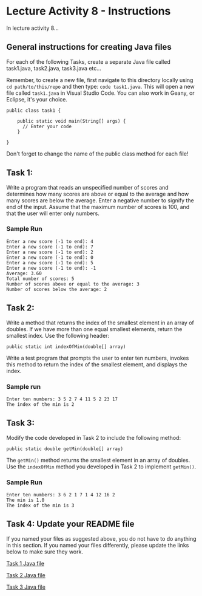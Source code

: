 # Lecture Activity 8 - Instructions

In lecture activity 8...

## General instructions for creating Java files

For each of the following Tasks, create a separate Java file called task1.java, task2.java, task3.java etc... 

Remember, to create a new file, first navigate to this directory locally using `cd path/to/this/repo` and then type: `code task1.java`.
This will open a new file called `task1.java` in Visual Studio Code.
You can also work in Geany, or Eclipse, it's your choice.


```
public class task1 {

	public static void main(String[] args) {
	  // Enter your code
	}
  
}
```

Don't forget to change the name of the public class method for each file!

## Task 1: 

Write a program that reads an unspecified number of scores and determines how many scores are above or equal to the average and how many scores are below the average. Enter a negative number to signify the end of the input. Assume that the maximum number of scores is 100, and that the user will enter only numbers.

### Sample Run

```
Enter a new score (-1 to end): 4
Enter a new score (-1 to end): 7
Enter a new score (-1 to end): 2
Enter a new score (-1 to end): 0
Enter a new score (-1 to end): 5
Enter a new score (-1 to end): -1
Average: 3.60
Total number of scores: 5
Number of scores above or equal to the average: 3
Number of scores below the average: 2
```

## Task 2: 

Write a method that returns the index of the smallest element in an array of doubles. If we have more than one equal smallest elements, return the smallest index. Use the following header:

```
public static int indexOfMin(double[] array)
```

Write a test program that prompts the user to enter ten numbers, invokes this method to return the index of the smallest element, and displays the index.

### Sample run

```
Enter ten numbers: 3 5 2 7 4 11 5 2 23 17
The index of the min is 2
```

## Task 3: 

Modify the code developed in Task 2 to include the following method: 

```
public static double getMin(double[] array)
```

The `getMin()` method returns the smallest element in an array of doubles. Use the `indexOfMin` method you developed in Task 2 to implement `getMin()`. 

### Sample Run

```
Enter ten numbers: 3 6 2 1 7 1 4 12 16 2
The min is 1.0
The index of the min is 3
```

## Task 4: Update your README file 

If you named your files as suggested above, you do not have to do anything in this section.
If you named your files differently, please update the links below to make sure they work.

[Task 1 Java file](./Task1.java)

[Task 2 Java file](./Task2.java)

[Task 3 Java file](./Task3.java)
